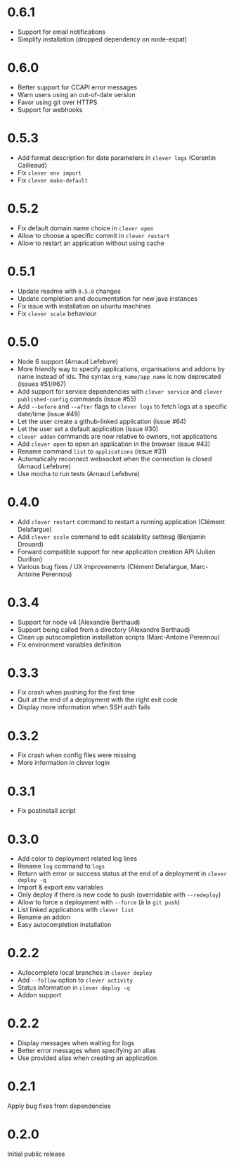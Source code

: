 # 0.6.1

 - Support for email notifications
 - Simplify installation (dropped dependency on node-expat)

# 0.6.0

 - Better support for CCAPI error messages
 - Warn users using an out-of-date version
 - Favor using git over HTTPS
 - Support for webhooks

# 0.5.3

 - Add format description for date parameters in `clever logs` (Corentin
   Cailleaud)
 - Fix `clever env import`
 - Fix `clever make-default`

# 0.5.2

 - Fix default domain name choice in `clever open`
 - Allow to choose a specific commit in `clever restart`
 - Allow to restart an application without using cache

# 0.5.1

 - Update readme with `0.5.0` changes
 - Update completion and documentation for new java instances
 - Fix issue with installation on ubuntu machines
 - Fix `clever scale` behaviour

# 0.5.0

 - Node 6 support (Arnaud Lefebvre)
 - More friendly way to specify applications, organisations and addons by name
   instead of ids. The syntax `org_name/app_name` is now deprecated
   (issues #51/#67)
 - Add support for service dependencies with `clever service` and `clever
   published-config` commands (issue #55)
 - Add `--before` and `--after` flags to `clever logs` to fetch logs at a
   specific date/time (issue #49)
 - Let the user create a github-linked application (issue #64)
 - Let the user set a default application (issue #30)
 - `clever addon` commands are now relative to owners, not applications
 - Add `clever open` to open an application in the browser (issue #43)
 - Rename command `list` to `applications` (issue #31)
 - Automatically reconnect websocket when the connection is closed (Arnaud
   Lefebvre)
 - Use mocha to run tests (Arnaud Lefebvre)

# 0.4.0

 - Add `clever restart` command to restart a running application (Clément Delafargue)
 - Add `clever scale` command to edit scalability settinsg (Benjamin Drouard)
 - Forward compatible support for new application creation API (Julien Durillon)
 - Various bug fixes / UX improvements (Clément Delafargue, Marc-Antoine Perennou)

# 0.3.4

 - Support for node v4 (Alexandre Berthaud)
 - Support being called from a directory (Alexandre Berthaud)
 - Clean up autocompletion installation scripts (Marc-Antoine Perennou)
 - Fix environment variables definition

# 0.3.3

 - Fix crash when pushing for the first time
 - Quit at the end of a deployment with the right exit code
 - Display more information when SSH auth fails

# 0.3.2

 - Fix crash when config files were missing
 - More information in clever login

# 0.3.1

 - Fix postinstall script

# 0.3.0

 - Add color to deployment related log lines
 - Rename `log` command to `logs`
 - Return with error or success status at the end of a deployment in `clever deploy -q`
 - Import & export env variables
 - Only deploy if there is new code to push (overridable with `--redeploy`)
 - Allow to force a deployment with `--force` (à la `git push`)
 - List linked applications with `clever list`
 - Rename an addon
 - Easy autocompletion installation

# 0.2.2

 - Autocomplete local branches in `clever deploy`
 - Add `--follow` option to `clever activity`
 - Status information in `clever deploy -q`
 - Addon support

# 0.2.2

 - Display messages when waiting for logs
 - Better error messages when specifying an alias
 - Use provided alias when creating an application

# 0.2.1

Apply bug fixes from dependencies

# 0.2.0

Initial public release
